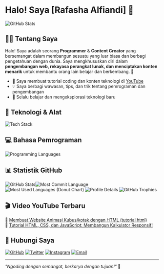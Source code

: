 # Halo! Saya [Rafasha Alfiandi] 🚀

<img src="https://github-readme-stats.vercel.app/api?username=Rfshacodeid&show_icons=true&theme=tokyonight" alt="GitHub Stats"/>

## 👨‍💻 Tentang Saya

Halo! Saya adalah seorang **Programmer** & **Content Creator** yang bersemangat dalam membangun sesuatu yang luar biasa dan berbagi pengetahuan dengan dunia. Saya mengkhususkan diri dalam **pengembangan web, rekayasa perangkat lunak, dan menciptakan konten menarik** untuk membantu orang lain belajar dan berkembang. 🌟

- 🎥 Saya membuat tutorial coding dan konten teknologi di [YouTube](https://youtube.com/Rafashaalfiandi)
- 💡 Saya berbagi wawasan, tips, dan trik tentang pemrograman dan pengembangan
- 🚀 Selalu belajar dan mengeksplorasi teknologi baru

## 🔧 Teknologi & Alat

<img src="https://skillicons.dev/icons?i=linux,windows,git,github,gitlab,aws,gcp,vercel,docker,vscode,jetbrains,jira,trello,notion" alt="Tech Stack"/>

## 💻 Bahasa Pemrograman

<img src="https://skillicons.dev/icons?i=python,html,css,js,bash,vbs,java,c,cpp,php,ruby,go" alt="Programming Languages"/>

## 📊 Statistik GitHub

<img src="https://github-readme-stats.vercel.app/api?username=Rfshacodeid&show_icons=true&theme=tokyonight" alt="GitHub Stats"/><img src="https://github-profile-summary-cards.vercel.app/api/cards/most-commit-language?username=Rfshacodeid&theme=tokyonight" alt="Most Commit Language"/>
<img src="https://github-readme-stats.vercel.app/api/top-langs/?username=Rfshacodeid&theme=tokyonight&layout=donut" alt="Most Used Languages (Donut Chart)"/>
<img src="https://github-profile-summary-cards.vercel.app/api/cards/profile-details?username=Rfshacodeid&theme=tokyonight" alt="Profile Details"/>
<img src="https://github-profile-trophy.vercel.app/?username=Rfshacodeid&theme=tokyonight&margin-w=10" alt="GitHub Trophies"/>

## 🎬 Video YouTube Terbaru

🔹 [Membuat Website Animasi Kubus/kotak dengan HTML (tutorial html)](https://youtu.be/NJMbFQfho8o?si=O9A4hdjwdKsUrKjC)<br>
🔹 [Tutorial HTML, CSS, dan JavaScript: Membangun Kalkulator Responsif!](https://youtu.be/NJMbFQfho8o?si=pZMHyWt-hOYidQo0)

## 📣 Hubungi Saya

[![GitHub](https://img.shields.io/badge/GitHub-000?style=for-the-badge&logo=github)](https://github.com/Rfshacodeid)
[![Twitter](https://img.shields.io/badge/Twitter-1DA1F2?style=for-the-badge&logo=twitter&logoColor=white)](https://twitter.com/gadogado_inc)
[![Instagram](https://img.shields.io/badge/Instagram-E4405F?style=for-the-badge&logo=instagram&logoColor=white)](https://instagram.com/rfashacode.id)
[![Email](https://img.shields.io/badge/Email-D14836?style=for-the-badge&logo=gmail&logoColor=white)](mailto:rfshacoderid@gmail.com)

---

*"Ngoding dengan semangat, berkarya dengan tujuan!"* 🚀

